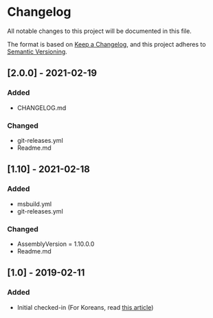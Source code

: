# Changelog

All notable changes to this project will be documented in this file.

The format is based on [Keep a Changelog](https://keepachangelog.com/en/1.0.0/), and this project adheres to [Semantic Versioning](https://semver.org/spec/v2.0.0.html).

## [2.0.0] - 2021-02-19

### Added
- CHANGELOG.md

### Changed
- git-releases.yml
- Readme.md

## [1.10] - 2021-02-18

### Added

- msbuild.yml
- git-releases.yml

### Changed

- AssemblyVersion = 1.10.0.0
- Readme.md

## [1.0] - 2019-02-11

### Added 

- Initial checked-in (For Koreans, read [this article](http://www.sysnet.pe.kr/2/0/11809))
